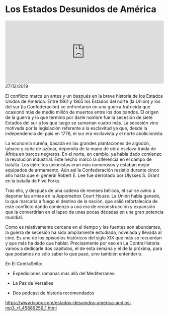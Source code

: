 # Los Estados Desunidos de América
<iframe id='audio_88903085' frameborder='0' allowfullscreen='' scrolling='no' height='200' style='width:100%;' src='https://www.ivoox.com/player_ej_45889259_6_1.html' loading='lazy'></iframe>27/12/2019

El conflicto marca un antes y un después en la breve historia de los Estados Unidos de América. Entre 1861 y 1865 los Estados del norte (la Unión) y los del sur (la Confederación) se enfrentaron en una guerra fratricida que ocasionó más de medio millón de muertos entre los dos bandos. El origen de la guerra y lo que terminó por darle nombre fue la secesión de siete Estados del sur a los que luego se sumarían cuatro más. La secesión vino motivada por la legislación referente a la esclavitud ya que, desde la independencia del país en 1776, el sur era esclavista y el norte abolicionista.  

 La economía sureña, basada en las grandes plantaciones de algodón, tabaco y caña de azúcar, dependía de la mano de obra esclava traída de África en barcos negreros. En el norte, en cambio, ya había dado comienzo la revolución industrial. Este hecho marcó la diferencia en el campo de batalla. Los ejércitos unionistas eran más numerosos y estaban mejor equipados de armamento. Aún así la Confederación resistió durante cinco año hasta que el general Robert E. Lee fue derrotado por Ulysses S. Grant en la batalla de Five Forks.  

 Tras ello, y después de una cadena de reveses bélicos, el sur se avino a deponer las armas en la Appomattox Court House. La Unión había ganado, lo que marcaría a fuego el destino de la nación, que salió refortalecida de este conflicto dando comienzo a una era de reconstrucción y expansión que la convertirían en el lapso de unas pocas décadas en una gran potencia mundial.  

 Como es relativamente cercana en el tiempo y las fuentes son abundantes, la guerra de secesión ha sido ampliamente estudiada, novelada y llevada al cine. Es uno de los episodios históricos del siglo XIX que más se recuerdan y que más ha dado que hablar. Precisamente por eso en La ContraHistoria vamos a dedicarle dos capítulos, el de esta semana y el de la próxima, para que podamos no sólo saber lo que pasó, sino también entenderlo. 

 En El ContraSello:

 - Expediciones romanas más allá del Mediterráneo

 - La Paz de Versalles

 - Dos podcast de historia recomendados 

 

https://www.ivoox.com/estados-desunidos-america-audios-mp3_rf_45889259_1.html
